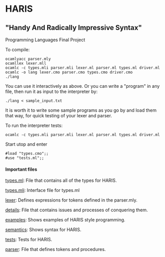 # HARIS
## "Handy And Radically Impressive Syntax"
Programming Languages Final Project

To compile:

```terminal
ocamlyacc parser.mly
ocamllex lexer.mll
ocamlc -c types.mli parser.mli lexer.ml parser.ml types.ml driver.ml
ocamlc -o lang lexer.cmo parser.cmo types.cmo driver.cmo
./lang
``` 

You can use it interactively as above. Or you can write a "program" in any file, then run it as input to the interpreter by:

`./lang < sample_input.txt`

It is worth it to write some sample programs as you go by and load them that way, for quick testing of your lexer and parser.


To run the interpreter tests:

`ocamlc -c types.mli parser.mli lexer.ml parser.ml types.ml driver.ml`

Start utop and enter
```utop 
#load "types.cmo";;
#use "tests.ml";;
```

#### Important files 

[types.ml](https://github.com/gitslaton/HARIS/blob/master/types.ml):  File that contains all of the types for HARIS.

[types.mli](https://github.com/gitslaton/HARIS/blob/master/types.mli):  Interface file for types.ml

[lexer](https://github.com/gitslaton/HARIS/blob/master/lexer.mll): Defines expressions for tokens defined in the parser.mly.

[details](https://github.com/gitslaton/HARIS/blob/master/details.md): File that contains issues and processes of conquering them.

[examples](https://github.com/gitslaton/HARIS/blob/master/examples): Shows examples of HARIS style programming.

[semantics](https://github.com/gitslaton/HARIS/blob/master/semantics.md): Shows syntax for HARIS.

[tests](https://github.com/gitslaton/HARIS/blob/master/tests.ml): Tests for HARIS.

[parser](https://github.com/gitslaton/HARIS/blob/master/parser.mly): File that defines tokens and procedures.
